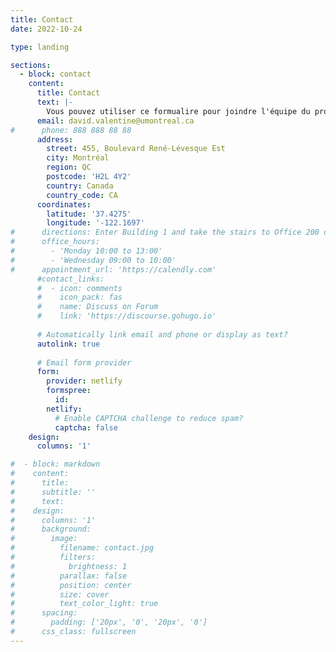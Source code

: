 ```yaml
---
title: Contact
date: 2022-10-24

type: landing

sections:
  - block: contact
    content:
      title: Contact
      text: |-
        Vous pouvez utiliser ce formualire pour joindre l'équipe du projet.
      email: david.valentine@umontreal.ca
#      phone: 888 888 88 88
      address:
        street: 455, Boulevard René-Lévesque Est
        city: Montréal
        region: QC
        postcode: 'H2L 4Y2'
        country: Canada
        country_code: CA
      coordinates:
        latitude: '37.4275'
        longitude: '-122.1697'
#      directions: Enter Building 1 and take the stairs to Office 200 on Floor 2
#      office_hours:
#        - 'Monday 10:00 to 13:00'
#        - 'Wednesday 09:00 to 10:00'
#      appointment_url: 'https://calendly.com'
      #contact_links:
      #  - icon: comments
      #    icon_pack: fas
      #    name: Discuss on Forum
      #    link: 'https://discourse.gohugo.io'
    
      # Automatically link email and phone or display as text?
      autolink: true
    
      # Email form provider
      form:
        provider: netlify
        formspree:
          id:
        netlify:
          # Enable CAPTCHA challenge to reduce spam?
          captcha: false
    design:
      columns: '1'

#  - block: markdown
#    content:
#      title:
#      subtitle: ''
#      text:
#    design:
#      columns: '1'
#      background:
#        image: 
#          filename: contact.jpg
#          filters:
#            brightness: 1
#          parallax: false
#          position: center
#          size: cover
#          text_color_light: true
#      spacing:
#        padding: ['20px', '0', '20px', '0']
#      css_class: fullscreen
---
```

